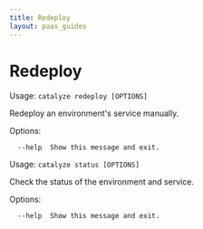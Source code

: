 ```yaml
---
title: Redeploy
layout: paas_guides
---
```


# Redeploy

Usage: `catalyze redeploy [OPTIONS]`

  Redeploy an environment's service manually.

Options:

```
  --help  Show this message and exit.
```

Usage: `catalyze status [OPTIONS]`

  Check the status of the environment and service.

Options:

```
  --help  Show this message and exit.
```

